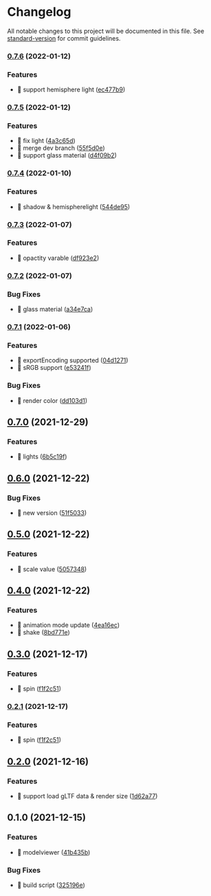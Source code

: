 # Changelog

All notable changes to this project will be documented in this file. See [standard-version](https://github.com/conventional-changelog/standard-version) for commit guidelines.

### [0.7.6](https://github.com/SmilingXinyi/3dmodelviewer/compare/v0.7.5...v0.7.6) (2022-01-12)


### Features

* 🎸 support hemisphere light ([ec477b9](https://github.com/SmilingXinyi/3dmodelviewer/commit/ec477b904eb83fe94aadaba12fddd01f878cfbe2))

### [0.7.5](https://github.com/SmilingXinyi/3dmodelviewer/compare/v0.7.4...v0.7.5) (2022-01-12)


### Features

* 🎸 fix light ([4a3c65d](https://github.com/SmilingXinyi/3dmodelviewer/commit/4a3c65df7f86131894189cbcd57d3ef8667fa57f))
* 🎸 merge dev branch ([55f5d0e](https://github.com/SmilingXinyi/3dmodelviewer/commit/55f5d0efb1a28955b5b0457d624142cf04f93c32))
* 🎸 support glass material ([d4f09b2](https://github.com/SmilingXinyi/3dmodelviewer/commit/d4f09b2e50f89e0a95f43abdee4ef8c2e4b5b69b))

### [0.7.4](https://github.com/SmilingXinyi/3dmodelviewer/compare/v0.7.3...v0.7.4) (2022-01-10)


### Features

* 🎸 shadow & hemispherelight ([544de95](https://github.com/SmilingXinyi/3dmodelviewer/commit/544de95d21e8b75d59c38372e3881d419d72a4b4))

### [0.7.3](https://github.com/SmilingXinyi/3dmodelviewer/compare/v0.7.2...v0.7.3) (2022-01-07)


### Features

* 🎸 opactity varable ([df923e2](https://github.com/SmilingXinyi/3dmodelviewer/commit/df923e27cdf8d10b2825c385733ea8b64da914fe))

### [0.7.2](https://github.com/SmilingXinyi/3dmodelviewer/compare/v0.7.1...v0.7.2) (2022-01-07)


### Bug Fixes

* 🐛 glass material ([a34e7ca](https://github.com/SmilingXinyi/3dmodelviewer/commit/a34e7ca05ae709d151fa78648f630f6b0b4395a2))

### [0.7.1](https://github.com/SmilingXinyi/3dmodelviewer/compare/v0.7.0...v0.7.1) (2022-01-06)


### Features

* 🎸 exportEncoding supported ([04d1271](https://github.com/SmilingXinyi/3dmodelviewer/commit/04d1271c0203246f14c98bada19228daf9a42058))
* 🎸 sRGB support ([e53241f](https://github.com/SmilingXinyi/3dmodelviewer/commit/e53241fbc464f0320be2e5a887a751c488cec7b7))


### Bug Fixes

* 🐛 render color ([dd103d1](https://github.com/SmilingXinyi/3dmodelviewer/commit/dd103d123c5e2b7b757a804560c350d615b1f49c))

## [0.7.0](https://github.com/SmilingXinyi/3dmodelviewer/compare/v0.6.0...v0.7.0) (2021-12-29)


### Features

* 🎸 lights ([6b5c19f](https://github.com/SmilingXinyi/3dmodelviewer/commit/6b5c19fc4369f1a7be30797275a90069e9024bbe))

## [0.6.0](https://github.com/SmilingXinyi/3dmodelviewer/compare/v0.5.0...v0.6.0) (2021-12-22)


### Bug Fixes

* 🐛 new version ([51f5033](https://github.com/SmilingXinyi/3dmodelviewer/commit/51f50332bb9b327ed3fb065b96ea7c57936eeeb6))

## [0.5.0](https://github.com/SmilingXinyi/3dmodelviewer/compare/v0.4.0...v0.5.0) (2021-12-22)


### Features

* 🎸 scale value ([5057348](https://github.com/SmilingXinyi/3dmodelviewer/commit/50573486e8e5f0131023583eb9322bb72f696595))

## [0.4.0](https://github.com/SmilingXinyi/3dmodelviewer/compare/v0.3.0...v0.4.0) (2021-12-22)


### Features

* 🎸 animation mode update ([4ea16ec](https://github.com/SmilingXinyi/3dmodelviewer/commit/4ea16ecbf5d0df87291b559b629fe2a6a85ea6a6))
* 🎸 shake ([8bd771e](https://github.com/SmilingXinyi/3dmodelviewer/commit/8bd771e371966aadfa123f2a5b0eb6c2d05ea552))

## [0.3.0](https://github.com/SmilingXinyi/3dmodelviewer/compare/v0.2.0...v0.3.0) (2021-12-17)


### Features

* 🎸 spin ([f1f2c51](https://github.com/SmilingXinyi/3dmodelviewer/commit/f1f2c510e5c3eba1794458fe7f66afb86ccf43ec))

### [0.2.1](https://github.com/SmilingXinyi/3dmodelviewer/compare/v0.2.0...v0.2.1) (2021-12-17)


### Features

* 🎸 spin ([f1f2c51](https://github.com/SmilingXinyi/3dmodelviewer/commit/f1f2c510e5c3eba1794458fe7f66afb86ccf43ec))

## [0.2.0](https://github.com/SmilingXinyi/3dmodelviewer/compare/v0.1.0...v0.2.0) (2021-12-16)


### Features

* 🎸 support load gLTF data & render size ([1d62a77](https://github.com/SmilingXinyi/3dmodelviewer/commit/1d62a77e7aa23f4fc0e69d8b4130ced4d6ed243c))

## 0.1.0 (2021-12-15)


### Features

* 🎸 modelviewer ([41b435b](https://github.com/SmilingXinyi/3dmodelviewer/commit/41b435b1d9cb2d3aad3c50f90a84a4ba5890bc8a))


### Bug Fixes

* 🐛 build script ([325196e](https://github.com/SmilingXinyi/3dmodelviewer/commit/325196e3bfb41c6fbc1f307ff5e823492417a2d6))
